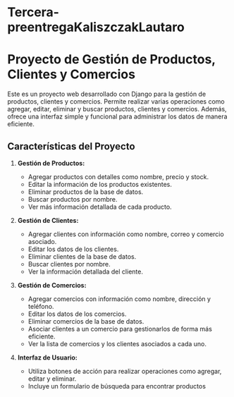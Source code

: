 # Tercera-preentregaKaliszczakLautaro
# Proyecto de Gestión de Productos, Clientes y Comercios

Este es un proyecto web desarrollado con Django para la gestión de productos, clientes y comercios. Permite realizar varias operaciones como agregar, editar, eliminar y buscar productos, clientes y comercios. Además, ofrece una interfaz simple y funcional para administrar los datos de manera eficiente.

## Características del Proyecto

1. **Gestión de Productos:**
   - Agregar productos con detalles como nombre, precio y stock.
   - Editar la información de los productos existentes.
   - Eliminar productos de la base de datos.
   - Buscar productos por nombre.
   - Ver más información detallada de cada producto.

2. **Gestión de Clientes:**
   - Agregar clientes con información como nombre, correo y comercio asociado.
   - Editar los datos de los clientes.
   - Eliminar clientes de la base de datos.
   - Buscar clientes por nombre.
   - Ver la información detallada del cliente.

3. **Gestión de Comercios:**
   - Agregar comercios con información como nombre, dirección y teléfono.
   - Editar los datos de los comercios.
   - Eliminar comercios de la base de datos.
   - Asociar clientes a un comercio para gestionarlos de forma más eficiente.
   - Ver la lista de comercios y los clientes asociados a cada uno.

4. **Interfaz de Usuario:**
   - Utiliza botones de acción para realizar operaciones como agregar, editar y eliminar.
   - Incluye un formulario de búsqueda para encontrar productos
